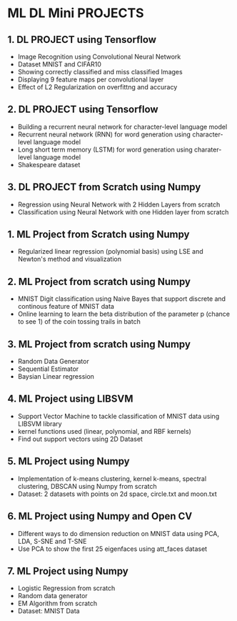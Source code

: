 # ML DL Mini PROJECTS
## 1. DL PROJECT using Tensorflow
 - Image Recognition using Convolutional Neural Network
 - Dataset MNIST and CIFAR10
 - Showing correctly classified and miss classified Images
 - Displaying 9 feature maps per convolutional layer
 - Effect of L2 Regularization on overfittng and accuracy
## 2. DL PROJECT using Tensorflow
- Building a recurrent neural network for character-level language
model
- Recurrent neural network (RNN) for word generation using character-level language model
- Long short term memory (LSTM) for word generation using charater-level language model 
- Shakespeare dataset
## 3. DL PROJECT from Scratch using Numpy
- Regression using Neural Network with 2 Hidden Layers from scratch
- Classification using Neural Network with one Hidden layer from scratch
## 1. ML Project from Scratch using Numpy 
- Regularized linear regression (polynomial basis) using LSE and Newton's method and
visualization
## 2. ML Project from scratch using Numpy
- MNIST Digit classification using Naive Bayes that support discrete and continous feature of MNIST data
- Online learning to learn the beta distribution of the parameter p (chance to see 1) of the coin
tossing trails in batch
## 3. ML Project from scratch using Numpy
- Random Data Generator
- Sequential Estimator
- Baysian Linear regression
## 4. ML Project using LIBSVM
- Support Vector Machine to tackle classification of MNIST data using LIBSVM library
- kernel functions used (linear, polynomial, and RBF kernels)
- Find out support vectors using 2D Dataset
## 5. ML Project using Numpy 
- Implementation of k-means clustering, kernel k-means, spectral clustering, DBSCAN using Numpy from scratch
- Dataset: 2 datasets with points on 2d space, circle.txt and moon.txt
## 6. ML Project using Numpy and Open CV
- Different ways to do dimension reduction on MNIST data using PCA, LDA, S-SNE and T-SNE
- Use PCA to show the first 25 eigenfaces using att_faces dataset
## 7. ML Project using Numpy
- Logistic Regression from scratch
- Random data generator 
- EM Algorithm from scratch
- Dataset: MNIST Data
